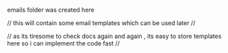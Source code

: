 emails folder was created here 

// this will contain some email templates which can be used later //

// as its tiresome to check docs again and again , its easy to store templates here so i can implement the code fast // 